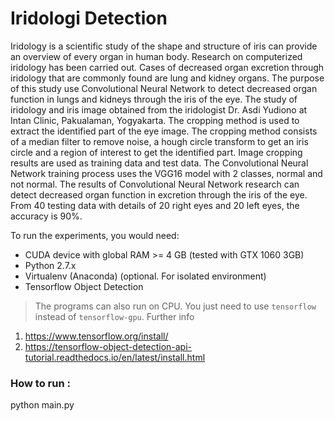 # Iridologi Detection

Iridology is a scientific study of the shape and structure of iris can provide an overview of every organ in human body. Research on computerized iridology has been carried out. Cases of decreased organ excretion through iridology that are commonly found are lung and kidney organs. The purpose of this study use Convolutional Neural Network to detect decreased organ function in lungs and kidneys through the iris of the eye. The study of iridology and iris image obtained from the iridologist Dr. Asdi Yudiono at Intan Clinic, Pakualaman, Yogyakarta. The cropping method is used to extract the identified part of the eye image. The cropping method consists of a median filter to remove noise, a hough circle transform to get an iris circle and a region of interest to get the identified part. Image cropping results are used as training data and test data. The Convolutional Neural Network training process uses the VGG16 model with 2 classes, normal and not normal. The results of Convolutional Neural Network research can detect decreased organ function in excretion through the iris of the eye. From 40 testing data with details of 20 right eyes and 20 left eyes, the accuracy is 90%.

To run the experiments, you would need:

* CUDA device with global RAM >= 4 GB (tested with GTX 1060 3GB)
* Python 2.7.x
* Virtualenv (Anaconda) (optional. For isolated environment)
* Tensorflow Object Detection

> The programs can also run on CPU. You just need to use `tensorflow` instead of `tensorflow-gpu`. Further info 
1. https://www.tensorflow.org/install/
2. https://tensorflow-object-detection-api-tutorial.readthedocs.io/en/latest/install.html

### How to run :
python main.py

